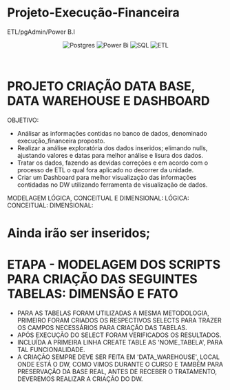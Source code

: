 # Projeto-Execução-Financeira
ETL/pgAdmin/Power B.I
<div align="center">
	
![Postgres](https://img.shields.io/badge/postgres-%23316192.svg?style=for-the-badge&logo=postgresql&logoColor=white) ![Power Bi](https://img.shields.io/badge/power_bi-F2C811?style=for-the-badge&logo=powerbi&logoColor=black) ![SQL](https://img.shields.io/badge/SQL-%2300758F.svg?style=for-the-badge&logo=sql&logoColor=white) ![ETL](https://img.shields.io/badge/ETL-pink?style=for-the-badge&logo=sql&logoColor=white)


</div>
<br>




# PROJETO CRIAÇÃO DATA BASE, DATA WAREHOUSE E DASHBOARD



OBJETIVO:
    
   - Análisar as informações contidas no banco de dados, denominado execução_financeira proposto.
   - Realizar a análise exploratória dos dados inseridos; elimando nulls, ajustando valores e datas para melhor análise e lisura dos dados.
   - Tratar os dados, fazendo as devidas correções e em acordo com o processo de ETL o qual fora aplicado no decorrer da unidade.
   - Criar um Dashboard para melhor visualização das informações contidadas no DW utilizando ferramenta de visualização de dados.
      
MODELAGEM LÓGICA, CONCEITUAL E DIMENSIONAL:
LÓGICA:
CONCEITUAL:
DIMENSIONAL:

# Ainda irão ser inseridos;






# ETAPA - MODELAGEM DOS SCRIPTS PARA CRIAÇÃO DAS SEGUINTES TABELAS: DIMENSÃO E FATO

* PARA AS TABELAS FORAM UTILIZADAS A MESMA METODOLOGIA, PRIMEIRO FORAM CRIADOS OS RESPECTIVOS SELECTS PARA TRAZER OS CAMPOS NECESSÁRIOS PARA CRIAÇÃO DAS TABELAS.
* APÓS EXECUÇÃO DO SELECT FORAM VERIFICADOS OS RESULTADOS.
* INCLUÍDA A PRIMEIRA LINHA CREATE TABLE AS 'NOME_TABELA', PARA TAL FUNCIONALIDADE.
* A CRIAÇÃO SEMPRE DEVE SER FEITA EM 'DATA_WAREHOUSE', LOCAL ONDE ESTÁ O DW, COMO VIMOS DURANTE O CURSO E TAMBÉM PARA PRESERVAÇÃO DA BASE REAL, ANTES DE RECEBER O TRATAMENTO, DEVEREMOS REALIZAR A CRIAÇÃO DO DW.







